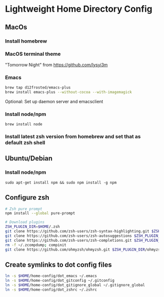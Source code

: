 # Lightweight Home Directory Config

## MacOs

### Install homebrew

### MacOS terminal theme

"Tomorrow Night" from https://github.com/lysyi3m

### Emacs

```zsh
brew tap d12frosted/emacs-plus
brew install emacs-plus --without-cocoa --with-imagemagick
```

Optional: Set up daemon server and emacsclient

### Install node/npm

`brew install node`

### Install latest zsh version from homebrew and set that as default zsh shell


## Ubuntu/Debian

### Install node/npm

`sudo apt-get install npm && sudo npm install -g npm`


## Configure zsh

```zsh
# Zsh pure prompt
npm install --global pure-prompt

# Download plugins
ZSH_PLUGIN_DIR=$HOME/.zsh
git clone https://github.com/zsh-users/zsh-syntax-highlighting.git $ZSH_PLUGIN_DIR/zsh-syntax-highlighting
git clone https://github.com/zsh-users/zsh-autosuggestions $ZSH_PLUGIN_DIR/zsh-autosuggestions
git clone https://github.com/zsh-users/zsh-completions.git $ZSH_PLUGIN_DIR/zsh-completions
rm -f ~/.zcompdump; compinit
git clone https://github.com/ohmyzsh/ohmyzsh.git $ZSH_PLUGIN_DIR/ohmyzsh
```

## Create symlinks to dot config files

```zsh
ln -s $HOME/home-config/dot_emacs ~/.emacs
ln -s $HOME/home-config/dot_gitconfig ~/.gitconfig
ln -s $HOME/home-config/dot_gitignore_global ~/.gitignore_global
ln -s $HOME/home-config/dot_zshrc ~/.zshrc
```
